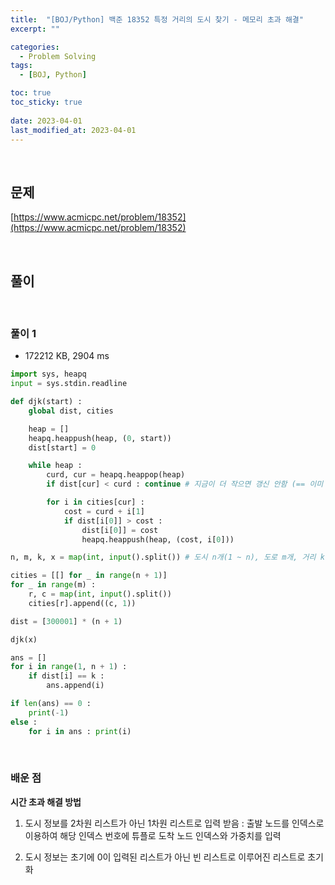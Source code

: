 ```yaml
---
title:  "[BOJ/Python] 백준 18352 특정 거리의 도시 찾기 - 메모리 초과 해결"
excerpt: ""

categories:
  - Problem Solving
tags:
  - [BOJ, Python]

toc: true
toc_sticky: true
 
date: 2023-04-01
last_modified_at: 2023-04-01
---
```


<br>

## **문제**

[https://www.acmicpc.net/problem/18352](https://www.acmicpc.net/problem/18352)

<br>

## **풀이**

<br>

### **풀이 1**

- 172212 KB, 2904 ms

```python
import sys, heapq
input = sys.stdin.readline

def djk(start) :
    global dist, cities

    heap = []
    heapq.heappush(heap, (0, start))
    dist[start] = 0

    while heap :
        curd, cur = heapq.heappop(heap)
        if dist[cur] < curd : continue # 지금이 더 작으면 갱신 안함 (== 이미 방문 한 것)

        for i in cities[cur] :
            cost = curd + i[1]
            if dist[i[0]] > cost :
                dist[i[0]] = cost
                heapq.heappush(heap, (cost, i[0]))

n, m, k, x = map(int, input().split()) # 도시 n개(1 ~ n), 도로 m개, 거리 k, 출발도시 x

cities = [[] for _ in range(n + 1)]
for _ in range(m) :
    r, c = map(int, input().split())
    cities[r].append((c, 1))

dist = [300001] * (n + 1)

djk(x)

ans = []
for i in range(1, n + 1) :
    if dist[i] == k :
        ans.append(i)

if len(ans) == 0 :
    print(-1)
else :
    for i in ans : print(i)
```

<br>

### **배운 점**

**시간 초과 해결 방법**

1. 도시 정보를 2차원 리스트가 아닌 1차원 리스트로 입력 받음 : 출발 노드를 인덱스로 이용하여 해당 인덱스 번호에 튜플로 도착 노드 인덱스와 가중치를 입력

2. 도시 정보는 초기에 0이 입력된 리스트가 아닌 빈 리스트로 이루어진 리스트로 초기화

<br>